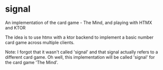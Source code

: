 # signal
An implementation of the card game - The Mind, and playing with HTMX and KTOR

The idea is to use htmx with a ktor backend to implement a basic number card game across multiple clients.


Note: I forgot that it wasn't called 'signal' and that signal actually refers to a different card game. Oh well, this implementation will be called 'signal' for the card game 'The Mind'.



